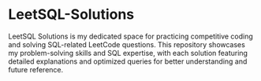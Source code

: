 # LeetSQL-Solutions
LeetSQL Solutions is my dedicated space for practicing competitive coding and solving SQL-related LeetCode questions. This repository showcases my problem-solving skills and SQL expertise, with each solution featuring detailed explanations and optimized queries for better understanding and future reference.
